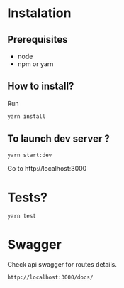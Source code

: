 # Instalation

## Prerequisites

- node
- npm or yarn

## How to install?

Run

```bash
yarn install
```

## To launch dev server ?

```bash
yarn start:dev
```

Go to http://localhost:3000

# Tests?

```bash
yarn test
```

# Swagger

Check api swagger for routes details.

`http://localhost:3000/docs/`
